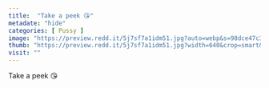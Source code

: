 ```yaml
---
title:  "Take a peek 😘"
metadate: "hide"
categories: [ Pussy ]
image: "https://preview.redd.it/5j7sf7a1idm51.jpg?auto=webp&s=98dce47c385c288228ab0989840360a791f39c66"
thumb: "https://preview.redd.it/5j7sf7a1idm51.jpg?width=640&crop=smart&auto=webp&s=6a3b5fbfe5de3ed0c6218201b46fba584c18e185"
visit: ""
---
```

Take a peek 😘
